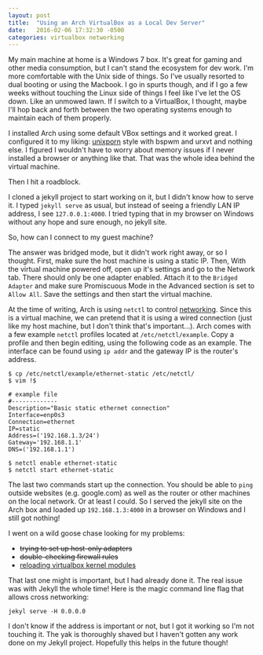 ```yaml
---
layout: post
title:  "Using an Arch VirtualBox as a Local Dev Server"
date:   2016-02-06 17:32:30 -0500
categories: virtualbox networking
---
```

My main machine at home is a Windows 7 box. It's great for gaming and other media consumption, but I can't stand the ecosystem for dev work. I'm more comfortable with the Unix side of things. So I've usually resorted to dual booting or using the Macbook. I go in spurts though, and if I go a few weeks without touching the Linux side of things I feel like I've let the OS down. Like an unmowed lawn. If I switch to a VirtualBox, I thought, maybe I'll hop back and forth between the two operating systems enough to maintain each of them properly.

I installed Arch using some default VBox settings and it worked great. I configured it to my liking: [unixporn][] style with bspwm and urxvt and nothing else. I figured I wouldn't have to worry about memory issues if I never installed a browser or anything like that. That was the whole idea behind the virtual machine.

Then I hit a roadblock.

I cloned a jekyll project to start working on it, but I didn't know how to serve it. I typed `jekyll serve` as usual, but instead of seeing a friendly LAN IP address, I see `127.0.0.1:4000`. I tried typing that in my browser on Windows without any hope and sure enough, no jekyll site.

So, how can I connect to my guest machine?

The answer was bridged mode, but it didn't work right away, or so I thought. First, make sure the host machine is using a static IP. Then, With the virtual machine powered off, open up it's settings and go to the Network tab. There should only be one adapter enabled. Attach it to the `Bridged Adapter` and make sure Promiscuous Mode in the Advanced section is set to `Allow All`. Save the settings and then start the virtual machine.

At the time of writing, Arch is using `netctl` to control [networking][]. Since this is a virtual machine, we can pretend that it is using a wired connection (just like my host machine, but I don't think that's important...). Arch comes with a few example `netctl` profiles located at `/etc/netctl/example`. Copy a profile and then begin editing, using the following code as an example. The interface can be found using `ip addr` and the gateway IP is the router's address.

    $ cp /etc/netctl/example/ethernet-static /etc/netctl/
    $ vim !$

    # example file
    #-------------
    Description="Basic static ethernet connection"
    Interface=enp0s3
    Connection=ethernet
    IP=static
    Address=('192.168.1.3/24')
    Gateway='192.168.1.1'
    DNS=('192.168.1.1')

    $ netctl enable ethernet-static
    $ netctl start ethernet-static

The last two commands start up the connection. You should be able to `ping` outside websites (e.g. google.com) as well as the router or other machines on the local network. Or at least I could. So I served the jekyll site on the Arch box and loaded up `192.168.1.3:4000` in a browser on Windows and I still got nothing!

I went on a wild goose chase looking for my problems:

- <del>trying to set up host-only adapters</del>
- <del>double-checking firewall rules</del>
- [reloading virtualbox kernel modules][archwiki-vbox]

That last one might is important, but I had already done it. The real issue was with Jekyll the whole time! Here is the magic command line flag that allows cross networking:

    jekyl serve -H 0.0.0.0

I don't know if the address is important or not, but I got it working so I'm not touching it. The yak is thoroughly shaved but I haven't gotten any work done on my Jekyll project. Hopefully this helps in the future though!


[unixporn]: http://reddit.com/r/unixporn
[networking]: https://wiki.archlinux.org/index.php/Netctl
[archwiki-vbox]: https://wiki.archlinux.org/index.php/VirtualBox
